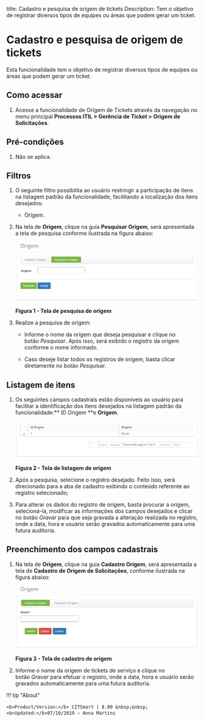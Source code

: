 title: Cadastro e pesquisa de origem de tickets
Description: Tem o objetivo de registrar diversos tipos de equipes ou áreas que
podem gerar um ticket.

# Cadastro e pesquisa de origem de tickets

Esta funcionalidade tem o objetivo de registrar diversos tipos de equipes ou
áreas que podem gerar um ticket.

Como acessar
------------

1.  Acesse a funcionalidade de Origem de Tickets através da navegação no menu
    principal **Processos ITIL > Gerência de Ticket > Origem de
    Solicitações**.

Pré-condições
------------

1.  Não se aplica.

Filtros
-------

1.  O seguinte filtro possibilita ao usuário restringir a participação de itens
    na listagem padrão da funcionalidade, facilitando a localização dos itens
    desejados:

    -   Origem.

1.  Na tela de **Origem**, clique na guia **Pesquisar Origem**, será apresentada
    a tela de pesquisa conforme ilustrada na figura abaixo:

    ![pesquisa de origem](images/ticket-source-1.png)

    **Figura 1 - Tela de pesquisa de origem**

1.  Realize a pesquisa de origem:

    -   Informe o nome da origem que deseja pesquisar e clique no botão *Pesquisar*.
    Após isso, será exibido o registro da origem conforme o nome informado.

    -   Caso deseje listar todos os registros de origem, basta clicar
        diretamente no botão *Pesquisar*.

Listagem de itens
----------------

1.  Os seguintes campos cadastrais estão disponíveis ao usuário para facilitar a
    identificação dos itens desejados na listagem padrão da funcionalidade:** ID
    Origem **e **Origem**.

    ![pesquisa de origem](images/ticket-source-2.png)

    **Figura 2 - Tela de listagem de origem**

1.  Após a pesquisa, selecione o registro desejado. Feito isso, será direcionado
    para a aba de cadastro exibindo o conteúdo referente ao registro
    selecionado;

2.  Para alterar os dados do registro de origem, basta procurar a origem,
    selecioná-la, modificar as informações dos campos desejados e clicar no
    botão *Gravar* para que seja gravada a alteração realizada no registro, onde
    a data, hora e usuário serão gravados automaticamente para uma futura
    auditoria.

Preenchimento dos campos cadastrais
------------------------------------

1.  Na tela de **Origem**, clique na guia **Cadastro Origem**, será apresentada
    a tela de **Cadastro de Origem de Solicitações**, conforme ilustrada na
    figura abaixo:

    ![pesquisa de origem](images/ticket-source-3.png)

     **Figura 3 - Tela de cadastro de origem**

1.  Informe o nome da origem de tickets de serviço e clique no
    botão *Gravar* para efetuar o registro, onde a data, hora e usuário serão
    gravados automaticamente para uma futura auditoria.


!!! tip "About"

    <b>Product/Version:</b> CITSmart | 8.00 &nbsp;&nbsp;
    <b>Updated:</b>07/10/2019 – Anna Martins
